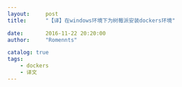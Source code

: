 ```yaml
---
layout:     post
title:      "【译】在windows环境下为树莓派安装dockers环境"

date:       2016-11-22 20:20:00
author:     "Romennts"

catalog: true
tags:
    - dockers
    - 译文
---
```



>
